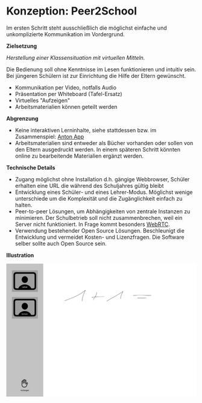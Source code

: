 # Konzeption: Peer2School

Im ersten Schritt steht ausschließlich die möglichst einfache und unkomplizierte Kommunikation im Vordergrund.

**Zielsetzung**

_Herstellung einer Klassensituation mit virtuellen Mitteln._

Die Bedienung soll ohne Kenntnisse im Lesen funktionieren und intuitiv sein. Bei jüngeren Schülern ist zur Einrichtung die Hilfe der Eltern gewünscht.

- Kommunikation per Video, notfalls Audio
- Präsentation per Whiteboard (Tafel-Ersatz)
- Virtuelles "Aufzeigen"
- Arbeitsmaterialien können geteilt werden

**Abgrenzung**

- Keine interaktiven Lerninhalte, siehe stattdessen bzw. im Zusammenspiel: [Anton App](https://anton.app/de/)
- Arbeitsmaterialien sind entweder als Bücher vorhanden oder sollen von den Eltern ausgedruckt werden. In einem späteren Schritt könnten online zu bearbeitende Materialien ergänzt werden.

**Technische Details**

- Zugang möglichst ohne Installation d.h. gängige Webbrowser, Schüler erhalten eine URL die während des Schuljahres gültig bleibt
- Entwicklung eines Schüler- und eines Lehrer-Modus. Möglichst wenige unterschiede um die Komplexität und die Zugänglichkeit einfach zu halten.
- Peer-to-peer Lösungen, um Abhängigkeiten von zentrale Instanzen zu minimieren. Der Schulbetrieb soll nicht zusammenbrechen, weil ein Server nicht funktioniert. In Frage kommt besonders [WebRTC](https://webrtc.org/).
- Verwendung bestehender Open Source Lösungen. Beschleunigt die Entwicklung und vermeidet Kosten- und Lizenzfragen. Die Software selber sollte auch Open Source sein.

**Illustration**

![mockup](mockup.png)
